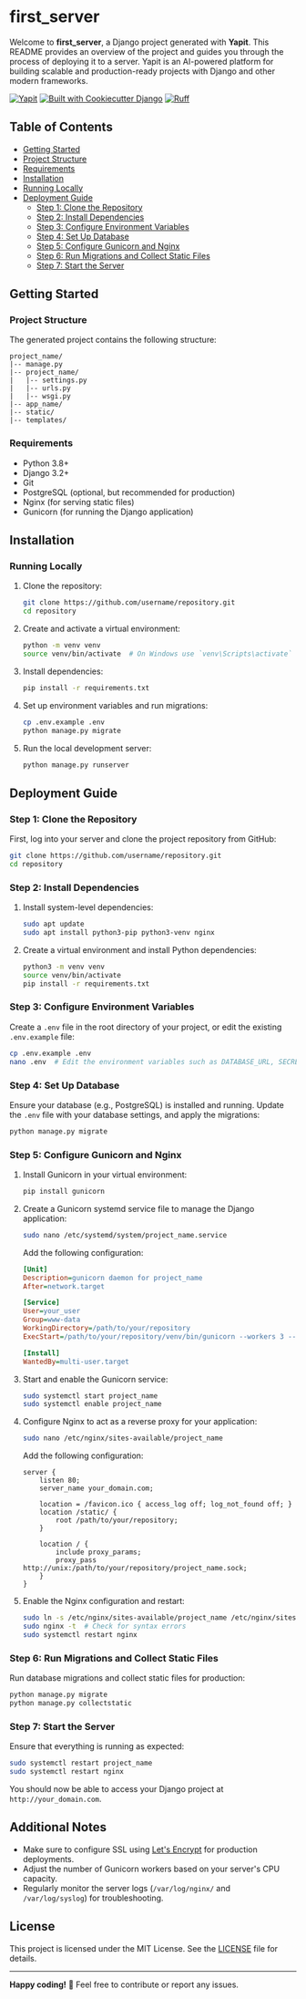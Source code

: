 # first_server

Welcome to **first_server**, a Django project generated with **Yapit**. This README provides an overview of the project and guides you through the process of deploying it to a server. Yapit is an AI-powered platform for building scalable and production-ready projects with Django and other modern frameworks.

[![Yapit](https://custom-icon-badges.demolab.com/badge/Generated_by-Yapit-blue.svg?logo=yapit)](https://yapit.ai)
[![Built with Cookiecutter Django](https://img.shields.io/badge/built%20with-Cookiecutter%20Django-ff69b4.svg?logo=cookiecutter)](https://github.com/cookiecutter/cookiecutter-django/)
[![Ruff](https://img.shields.io/endpoint?url=https://raw.githubusercontent.com/astral-sh/ruff/main/assets/badge/v2.json)](https://github.com/astral-sh/ruff)

## Table of Contents

- [Getting Started](#getting-started)
- [Project Structure](#project-structure)
- [Requirements](#requirements)
- [Installation](#installation)
- [Running Locally](#running-locally)
- [Deployment Guide](#deployment-guide)
  - [Step 1: Clone the Repository](#step-1-clone-the-repository)
  - [Step 2: Install Dependencies](#step-2-install-dependencies)
  - [Step 3: Configure Environment Variables](#step-3-configure-environment-variables)
  - [Step 4: Set Up Database](#step-4-set-up-database)
  - [Step 5: Configure Gunicorn and Nginx](#step-5-configure-gunicorn-and-nginx)
  - [Step 6: Run Migrations and Collect Static Files](#step-6-run-migrations-and-collect-static-files)
  - [Step 7: Start the Server](#step-7-start-the-server)

## Getting Started

### Project Structure

The generated project contains the following structure:

```
project_name/
|-- manage.py
|-- project_name/
|   |-- settings.py
|   |-- urls.py
|   |-- wsgi.py
|-- app_name/
|-- static/
|-- templates/
```

### Requirements

- Python 3.8+
- Django 3.2+
- Git
- PostgreSQL (optional, but recommended for production)
- Nginx (for serving static files)
- Gunicorn (for running the Django application)

## Installation

### Running Locally

1. Clone the repository:

   ```sh
   git clone https://github.com/username/repository.git
   cd repository
   ```

2. Create and activate a virtual environment:

   ```sh
   python -m venv venv
   source venv/bin/activate  # On Windows use `venv\Scripts\activate`
   ```

3. Install dependencies:

   ```sh
   pip install -r requirements.txt
   ```

4. Set up environment variables and run migrations:

   ```sh
   cp .env.example .env
   python manage.py migrate
   ```

5. Run the local development server:

   ```sh
   python manage.py runserver
   ```

## Deployment Guide

### Step 1: Clone the Repository

First, log into your server and clone the project repository from GitHub:

```sh
git clone https://github.com/username/repository.git
cd repository
```

### Step 2: Install Dependencies

1. Install system-level dependencies:

   ```sh
   sudo apt update
   sudo apt install python3-pip python3-venv nginx
   ```

2. Create a virtual environment and install Python dependencies:

   ```sh
   python3 -m venv venv
   source venv/bin/activate
   pip install -r requirements.txt
   ```

### Step 3: Configure Environment Variables

Create a `.env` file in the root directory of your project, or edit the existing `.env.example` file:

```sh
cp .env.example .env
nano .env  # Edit the environment variables such as DATABASE_URL, SECRET_KEY, etc.
```

### Step 4: Set Up Database

Ensure your database (e.g., PostgreSQL) is installed and running. Update the `.env` file with your database settings, and apply the migrations:

```sh
python manage.py migrate
```

### Step 5: Configure Gunicorn and Nginx

1. Install Gunicorn in your virtual environment:

   ```sh
   pip install gunicorn
   ```

2. Create a Gunicorn systemd service file to manage the Django application:

   ```sh
   sudo nano /etc/systemd/system/project_name.service
   ```

   Add the following configuration:

   ```ini
   [Unit]
   Description=gunicorn daemon for project_name
   After=network.target

   [Service]
   User=your_user
   Group=www-data
   WorkingDirectory=/path/to/your/repository
   ExecStart=/path/to/your/repository/venv/bin/gunicorn --workers 3 --bind unix:/path/to/your/repository/project_name.sock project_name.wsgi:application

   [Install]
   WantedBy=multi-user.target
   ```

3. Start and enable the Gunicorn service:

   ```sh
   sudo systemctl start project_name
   sudo systemctl enable project_name
   ```

4. Configure Nginx to act as a reverse proxy for your application:

   ```sh
   sudo nano /etc/nginx/sites-available/project_name
   ```

   Add the following configuration:

   ```nginx
   server {
       listen 80;
       server_name your_domain.com;

       location = /favicon.ico { access_log off; log_not_found off; }
       location /static/ {
           root /path/to/your/repository;
       }

       location / {
           include proxy_params;
           proxy_pass http://unix:/path/to/your/repository/project_name.sock;
       }
   }
   ```

5. Enable the Nginx configuration and restart:

   ```sh
   sudo ln -s /etc/nginx/sites-available/project_name /etc/nginx/sites-enabled
   sudo nginx -t  # Check for syntax errors
   sudo systemctl restart nginx
   ```

### Step 6: Run Migrations and Collect Static Files

Run database migrations and collect static files for production:

```sh
python manage.py migrate
python manage.py collectstatic
```

### Step 7: Start the Server

Ensure that everything is running as expected:

```sh
sudo systemctl restart project_name
sudo systemctl restart nginx
```

You should now be able to access your Django project at `http://your_domain.com`.

## Additional Notes

- Make sure to configure SSL using [Let's Encrypt](https://letsencrypt.org/) for production deployments.
- Adjust the number of Gunicorn workers based on your server's CPU capacity.
- Regularly monitor the server logs (`/var/log/nginx/` and `/var/log/syslog`) for troubleshooting.

## License

This project is licensed under the MIT License. See the [LICENSE](LICENSE) file for details.

---

**Happy coding!** 🎉 Feel free to contribute or report any issues.


